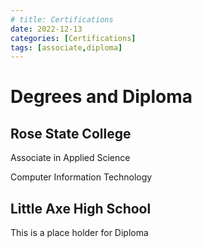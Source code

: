 ```yaml
---
# title: Certifications
date: 2022-12-13
categories: [Certifications]
tags: [associate,diploma]
---
```


# Degrees and Diploma

## Rose State College

Associate in Applied Science

Computer Information Technology

## Little Axe High School

This is a place holder for Diploma
